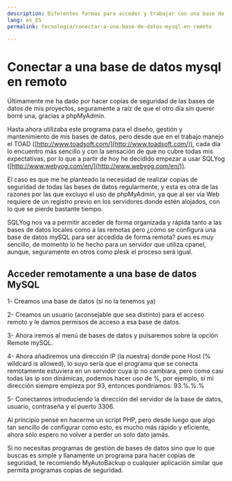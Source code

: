 ```yaml
---
description: Diferentes formas para acceder y trabajar con una base de datos MySQL en remoto.
lang: es_ES
permalink: tecnologia/conectar-a-una-base-de-datos-mysql-en-remoto
  
---
```


# Conectar a una base de datos mysql en remoto

Últimamente me ha dado por hacer copias de seguridad de las bases de datos de mis proyectos, seguramente a raíz de que el otro día sin querer borré una, gracias a phpMyAdmin.  
  
Hasta ahora utilizaba este programa para el diseño, gestión y mantenimiento de mis bases de datos, pero desde que en el trabajo manejo el TOAD ([http://www.toadsoft.com/](http://www.toadsoft.com/)), cada día lo encuentro más sencillo y con la sensación de que no cubre todas mis expectativas, por lo que a partir de hoy he decidido empezar a usar SQLYog ([http://www.webyog.com/en/](http://www.webyog.com/en/)).  
  
El caso es que me he planteado la necesidad de realizar copias de seguridad de todas las bases de datos regularmente, y esta es otra de las razones por las que excluyo el uso de phpMyAdmin, ya que al ser vía Web requiere de un registro previo en los servidores donde estén alojados, con lo que se pierde bastante tiempo.  
  
SQLYog nos va a permitir acceder de forma organizada y rápida tanto a las bases de datos locales como a las remotas pero ¿cómo se configura una base de datos mySQL para ser accedida de forma remota? pues es muy sencillo, de momento lo he hecho para un servidor que utiliza cpanel, aunque, seguramente en otros como plesk el proceso será igual.

## Acceder remotamente a una base de datos MySQL  
  
1- Creamos una base de datos (si no la tenemos ya)  
  
2- Creamos un usuario (aconsejable que sea distinto) para el acceso remoto y le damos permisos de acceso a esa base de datos.  
  
3- Ahora iremos al menú de bases de datos y pulsaremos sobre la opción Remote mySQL.  
  
4- Ahora añadiremos una dirección IP (la nuestra) donde pone Host (% wildcard is allowed), lo suyo sería que el programa que se conecta remotamente estuviera en un servidor cuya ip no cambiara, pero como casi todas las ip son dinámicas, podemos hacer uso de %, por ejemplo, si mi dirección siempre empieza por 93, entonces pondríamos: 93.%.%.%  
  
5- Conectamos introduciendo la dirección del servidor de la base de datos, usuario, contraseña y el puerto 3306.  
  
Al principio pensé en hacerme un script PHP, pero desde luego que algo tan sencillo de configurar como esto, es mucho más rápido y eficiente, ahora sólo espero no volver a perder un solo dato jamás.  
  
Si no necesitas programas de gestión de bases de datos sino que lo que buscas es simple y llanamente un programa para hacer copias de seguridad, te recomiendo MyAutoBackup o cualquier aplicación similar que permita programas copias de seguridad.
<!--stackedit_data:
eyJoaXN0b3J5IjpbMjA5ODcyMjE5OF19
-->